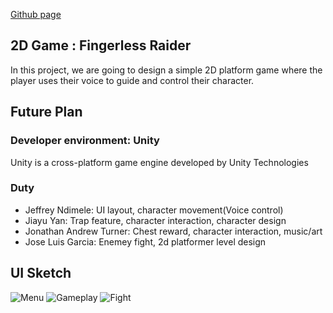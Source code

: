 [Github page](https://dyaniel96.github.io/P2.16/)<br/>


## 2D Game : Fingerless Raider
In this project, we are going to design a simple 2D platform game where the player uses their voice to guide and control their character.

## Future Plan
### Developer environment: Unity
Unity is a cross-platform game engine developed by Unity Technologies


### Duty
- Jeffrey Ndimele: UI layout, character movement(Voice control) 
- Jiayu Yan: Trap feature, character interaction, character design
- Jonathan Andrew Turner: Chest reward, character interaction, music/art 
- Jose Luis Garcia: Enemey fight, 2d platformer level design 


## UI Sketch
![Menu](https://user-images.githubusercontent.com/15820167/69390111-cdc22500-0c93-11ea-83c5-8f8e8e6c70d4.jpg)
![Gameplay](https://user-images.githubusercontent.com/15820167/69390133-dca8d780-0c93-11ea-9657-132f5ab7b5ac.jpg)
![Fight](https://user-images.githubusercontent.com/15820167/69390141-e5011280-0c93-11ea-9c0d-9ea8786cf4d1.jpg)

